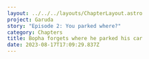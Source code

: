 ```yaml
---
layout: ../../../layouts/ChapterLayout.astro
project: Garuda
story: "Episode 2: You parked where?"
category: Chapters
title: Bopha forgets where he parked his car
date: 2023-08-17T17:09:29.837Z
---
```

